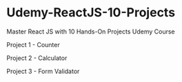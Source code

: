 # Udemy-ReactJS-10-Projects
Master React JS with 10 Hands-On Projects Udemy Course

Project 1 - Counter

Project 2 - Calculator

Project 3 - Form Validator